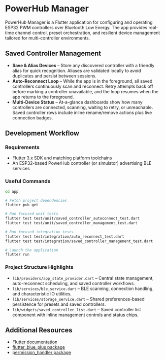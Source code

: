 # PowerHub Manager

PowerHub Manager is a Flutter application for configuring and operating ESP32
PWM controllers over Bluetooth Low Energy. The app provides real-time channel
control, preset orchestration, and resilient device management tailored for
multi-controller environments.

## Saved Controller Management

- **Save & Alias Devices** – Store any discovered controller with a friendly
  alias for quick recognition. Aliases are validated locally to avoid
  duplicates and persist between sessions.
- **Auto-Reconnect Loop** – While the app is in the foreground, all saved
  controllers continuously scan and reconnect. Retry attempts back off before
  marking a controller unavailable, and the loop resumes when the app returns
  to the foreground.
- **Multi-Device Status** – At-a-glance dashboards show how many controllers
  are connected, scanning, waiting to retry, or unreachable. Saved controller
  rows include inline rename/remove actions plus live connection badges.

## Development Workflow

### Requirements

- Flutter 3.x SDK and matching platform toolchains
- An ESP32-based PowerHub controller (or simulator) advertising BLE services

### Useful Commands

```bash
cd app

# Fetch project dependencies
flutter pub get

# Run focused unit tests
flutter test test/unit/saved_controller_autoconnect_test.dart
flutter test test/unit/saved_controller_management_test.dart

# Run focused integration tests
flutter test test/integration/auto_reconnect_test.dart
flutter test test/integration/saved_controller_management_test.dart

# Launch the application
flutter run
```

### Project Structure Highlights

- `lib/providers/app_state_provider.dart` – Central state management,
  auto-reconnect scheduling, and saved controller workflows.
- `lib/services/ble_service.dart` – BLE scanning, connection handling, and
  characteristic IO utilities.
- `lib/services/storage_service.dart` – Shared preferences-based persistence
  for presets and saved controllers.
- `lib/widgets/saved_controller_list.dart` – Saved controller list component
  with inline management controls and status chips.

## Additional Resources

- [Flutter documentation](https://docs.flutter.dev/)
- [flutter_blue_plus package](https://pub.dev/packages/flutter_blue_plus)
- [permission_handler package](https://pub.dev/packages/permission_handler)
